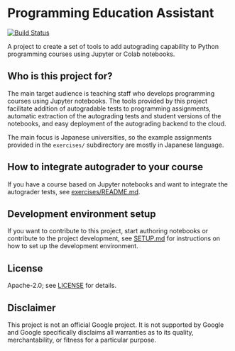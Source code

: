 # Programming Education Assistant

[![Build Status](https://travis-ci.org/google/prog-edu-assistant.svg?branch=master)](https://travis-ci.org/google/prog-edu-assistant)

A project to create a set of tools to add autograding capability to
Python programming courses using Jupyter or Colab notebooks.

## Who is this project for?

The main target audience is teaching staff who develops programming courses
using Jupyter notebooks. The tools provided by this project facilitate addition
of autogradable tests to programming assignments, automatic extraction of the
autograding tests and student versions of the notebooks, and easy deployment of
the autograding backend to the cloud.

The main focus is Japanese universities, so the example assignments provided
in the `exercises/` subdirectory are mostly in Japanese language.

## How to integrate autograder to your course

If you have a course based on Jupyter notebooks and want to integrate the
autograder tests, see
[exercises/README.md](exercises/README.md).

## Development environment setup

If you want to contribute to this project, start authoring notebooks or
contribute to the project development, see
[SETUP.md](SETUP.md)
for instructions on how to set up the development environment.

## License

Apache-2.0; see [LICENSE](LICENSE) for details.

## Disclaimer

This project is not an official Google project. It is not supported by Google
and Google specifically disclaims all warranties as to its quality,
merchantability, or fitness for a particular purpose.
